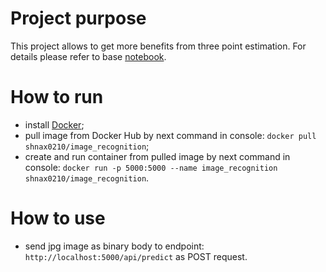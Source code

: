 # Project purpose
This project allows to get more benefits from three point estimation. 
For details please refer to base [notebook](https://github.com/shnax0210/work_estimation/blob/master/base_estimation.ipynb).

# How to run
- install [Docker](https://www.docker.com/products/docker-desktop);
- pull image from Docker Hub by next command in console: `docker pull shnax0210/image_recognition`;
- create and run container from pulled image by next command in console: `docker run -p 5000:5000 --name image_recognition shnax0210/image_recognition`.

# How to use
- send jpg image as binary body to endpoint: `http://localhost:5000/api/predict` as POST request.

